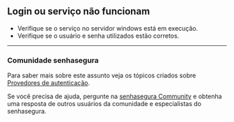 ## Login ou serviço não funcionam

* Verifique se o serviço no servidor windows está em execução.
* Verifique se o usuário e senha utilizados estão corretos.



---

### Comunidade senhasegura

Para saber mais sobre este assunto veja os tópicos criados sobre [Provedores de autenticação](https://community.senhasegura.io/search?q=authentication%20providers).

Se você precisa de ajuda, pergunte na [senhasegura Community](https://community.senhasegura.io/) e obtenha uma resposta de outros usuários da comunidade e especialistas do senhasegura.


